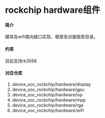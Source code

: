 # rockchip hardware组件

#### 简介
媒体及wifi南向接口实现、框架及对接层库目录。
#### 约束
目前支持rk3568
#### 对应仓库

1.  device_soc_rockchip/hardware/display
2.  device_soc_rockchip/hardware/gpu
3.  device_soc_rockchip/hardware/isp
4.  device_soc_rockchip/hardware/mpp
5.  device_soc_rockchip/hardware/rga
6.  device_soc_rockchip/hardware/wifi
